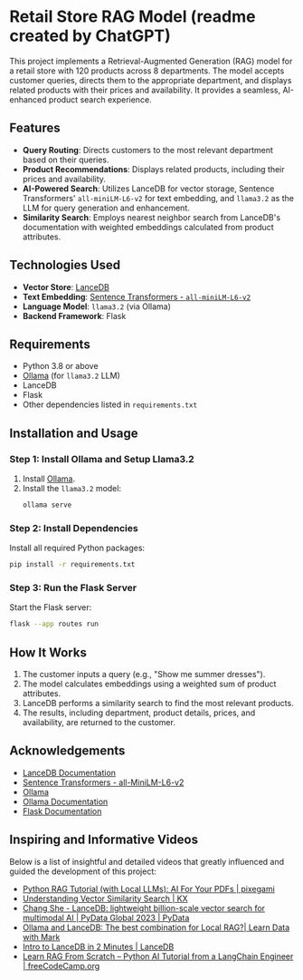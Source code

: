 
# Retail Store RAG Model (readme created by ChatGPT)

This project implements a Retrieval-Augmented Generation (RAG) model for a retail store with 120 products across 8 departments. The model accepts customer queries, directs them to the appropriate department, and displays related products with their prices and availability. It provides a seamless, AI-enhanced product search experience.

## Features
- **Query Routing**: Directs customers to the most relevant department based on their queries.
- **Product Recommendations**: Displays related products, including their prices and availability.
- **AI-Powered Search**: Utilizes LanceDB for vector storage, Sentence Transformers' `all-miniLM-L6-v2` for text embedding, and `llama3.2` as the LLM for query generation and enhancement.
- **Similarity Search**: Employs nearest neighbor search from LanceDB's documentation with weighted embeddings calculated from product attributes.

## Technologies Used
- **Vector Store**: [LanceDB](https://lancedb.ai)
- **Text Embedding**: [Sentence Transformers - `all-miniLM-L6-v2`](https://www.sbert.net/)
- **Language Model**: `llama3.2` (via Ollama)
- **Backend Framework**: Flask

## Requirements
- Python 3.8 or above
- [Ollama](https://ollama.com/) (for `llama3.2` LLM)
- LanceDB
- Flask
- Other dependencies listed in `requirements.txt`

## Installation and Usage

### Step 1: Install Ollama and Setup Llama3.2
1. Install [Ollama](https://ollama.com/).
2. Install the `llama3.2` model:
   ```bash
   ollama serve
   ```

### Step 2: Install Dependencies
Install all required Python packages:
```bash
pip install -r requirements.txt
```

### Step 3: Run the Flask Server
Start the Flask server:
```bash
flask --app routes run
```

## How It Works
1. The customer inputs a query (e.g., "Show me summer dresses").
2. The model calculates embeddings using a weighted sum of product attributes.
3. LanceDB performs a similarity search to find the most relevant products.
4. The results, including department, product details, prices, and availability, are returned to the customer.

## Acknowledgements
- [LanceDB Documentation](https://lancedb.ai/docs)
- [Sentence Transformers - all-MiniLM-L6-v2](https://huggingface.co/sentence-transformers/all-MiniLM-L6-v2)
- [Ollama](https://ollama.com/)
- [Ollama Documentation](https://python.langchain.com/v0.1/docs/integrations/llms/ollama/)
- [Flask Documentation](https://flask.palletsprojects.com/en/stable/)


## Inspiring and Informative Videos

Below is a list of insightful and detailed videos that greatly influenced and guided the development of this project:

- [Python RAG Tutorial (with Local LLMs): AI For Your PDFs | pixegami](https://www.youtube.com/watch?v=2TJxpyO3ei4&t=834s&ab_channel=pixegami)
- [Understanding Vector Similarity Search | KX](https://www.youtube.com/watch?v=qQ8HNRHRRQw&ab_channel=KX)
- [Chang She - LanceDB: lightweight billion-scale vector search for multimodal AI | PyData Global 2023 | PyData](https://www.youtube.com/watch?v=kF1IFBQ_KD4&t=826s&ab_channel=PyData)
- [Ollama and LanceDB: The best combination for Local RAG?| Learn Data with Mark](https://www.youtube.com/watch?v=HcqGiCu2Bjs&ab_channel=LearnDatawithMark)
- [Intro to LanceDB in 2 Minutes | LanceDB](https://www.youtube.com/watch?v=6SweXJhboTA&ab_channel=LanceDB)
- [Learn RAG From Scratch – Python AI Tutorial from a LangChain Engineer | freeCodeCamp.org](https://www.youtube.com/watch?v=sVcwVQRHIc8&t=1148s&ab_channel=freeCodeCamp.org)
